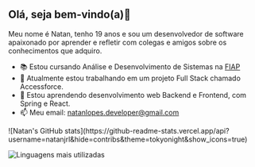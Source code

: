 ## Olá, seja bem-vindo(a)👋

  Meu nome é Natan, tenho 19 anos e sou um desenvolvedor de software apaixonado por aprender e refletir com colegas e amigos sobre os conhecimentos que adquiro. 

- 📚 Estou cursando Análise e Desenvolvimento de Sistemas na <a href="https://www.fiap.com.br/">FIAP</a>
- 🔭 Atualmente estou trabalhando em um projeto Full Stack chamado Accessforce.
- 🌱 Estou aprendendo desenvolvimento web Backend e Frontend, com Spring e React.
- 📫 Meu email: natanlopes.developer@gmail.com 

<div>
  <a>
    ![Natan's GitHub stats](https://github-readme-stats.vercel.app/api?username=natanjrl&hide=contribs&theme=tokyonight&show_icons=true)
  </a> 

  ![Linguagens mais utilizadas](https://github-readme-stats.vercel.app/api/top-langs/?username=natanjrl&size_weight=0.5&count_weight=0.5&theme=tokyonight)

  
</div>


